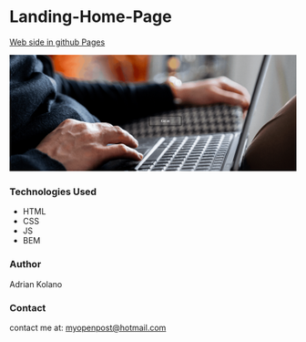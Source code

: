 # Landing-Home-Page

<a title="go to web side" target="_blank" href="https://kolanoadrian.github.io/Landing-Home-Page/">Web side in github Pages</a>



![Preview GIF](Animation.gif)

### Technologies Used

- HTML
- CSS
- JS
- BEM 


### Author
Adrian Kolano 



### Contact
contact me at: [myopenpost@hotmail.com](myopenpost@hotmail.com)